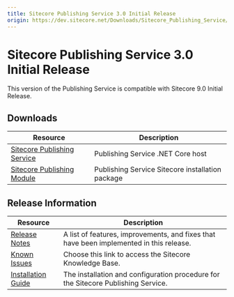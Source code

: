 ```yaml
---
title: Sitecore Publishing Service 3.0 Initial Release
origin: https://dev.sitecore.net/Downloads/Sitecore_Publishing_Service/30/Sitecore_Publishing_Service_30_Initial_Release.aspx
---
```


# Sitecore Publishing Service 3.0 Initial Release

This version of the Publishing Service is compatible with Sitecore 9.0 Initial Release.

## Downloads

 | Resource | Description |
 | --- | --- |
 | [Sitecore Publishing Service](https://sitecoredev.azureedge.net/~/media/CA01B95E59DE4B34BDE8DA4A206F024C.ashx?date=20171013T143820) | Publishing Service .NET Core host |
 | [Sitecore Publishing Module](https://sitecoredev.azureedge.net/~/media/BE019DAC1D804D8188CCA1BA426EDF75.ashx?date=20171013T143913) | Publishing Service Sitecore installation package |

## Release Information

 | Resource | Description |
 | --- | --- |
 | [Release Notes](/downloads/Sitecore%20Publishing%20Service/30/Sitecore%20Publishing%20Service%2030%20Initial%20Release/Release%20Notes) | A list of features, improvements, and fixes that have been implemented in this release. |
 | [Known Issues](https://kb.sitecore.net/articles/431510) | Choose this link to access the Sitecore Knowledge Base. |
 | [Installation Guide](https://sitecoredev.azureedge.net/~/media/D303C8F97DC3445597400F2F51089617.ashx?date=20200204T080925) | The installation and configuration procedure for the Sitecore Publishing Service. |